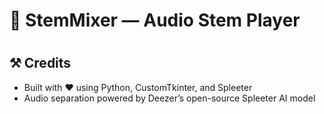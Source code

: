 # 🎵 StemMixer — Audio Stem Player
#


## ⚒️ Credits

- Built with ❤️ using Python, CustomTkinter, and Spleeter
- Audio separation powered by Deezer’s open-source Spleeter AI model
 
